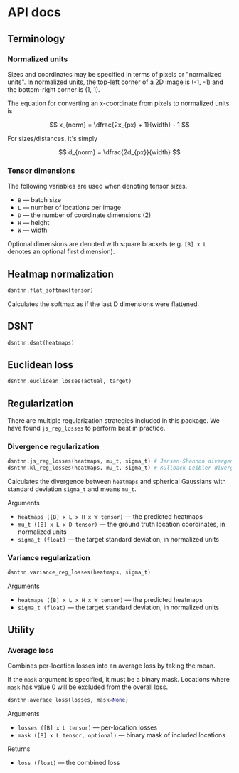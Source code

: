 # API docs

## Terminology

### Normalized units

Sizes and coordinates may be specified in terms of pixels or "normalized units".
In normalized units, the top-left corner of a 2D image is (-1, -1) and the bottom-right
corner is (1, 1).

The equation for converting an x-coordinate from pixels to normalized units is

$$
x_{norm} = \dfrac{2x_{px} + 1}{width} - 1
$$

For sizes/distances, it's simply

$$
d_{norm} = \dfrac{2d_{px}}{width}
$$

### Tensor dimensions

The following variables are used when denoting tensor sizes.

* `B` — batch size
* `L` — number of locations per image
* `D` — the number of coordinate dimensions (2)
* `H` — height
* `W` — width

Optional dimensions are denoted with square brackets (e.g. `[B] x L` denotes an optional
first dimension).

## Heatmap normalization

```python
dsntnn.flat_softmax(tensor)
```

Calculates the softmax as if the last D dimensions were flattened.

## DSNT

```python
dsntnn.dsnt(heatmaps)
```

## Euclidean loss

```python
dsntnn.euclidean_losses(actual, target)
```

## Regularization

There are multiple regularization strategies included in this package.
We have found `js_reg_losses` to perform best in practice.

### Divergence regularization

```python
dsntnn.js_reg_losses(heatmaps, mu_t, sigma_t) # Jensen-Shannon divergence
dsntnn.kl_reg_losses(heatmaps, mu_t, sigma_t) # Kullback-Leibler divergence
```

Calculates the divergence between `heatmaps` and spherical Gaussians
with standard deviation `sigma_t` and means `mu_t`.

Arguments

* `heatmaps ([B] x L x H x W tensor)` — the predicted heatmaps
* `mu_t ([B] x L x D tensor)` — the ground truth location coordinates, in normalized units
* `sigma_t (float)` — the target standard deviation, in normalized units

### Variance regularization

```python
dsntnn.variance_reg_losses(heatmaps, sigma_t)
```

Arguments

* `heatmaps ([B] x L x H x W tensor)` — the predicted heatmaps
* `sigma_t (float)` — the target standard deviation, in normalized units

## Utility

### Average loss

Combines per-location losses into an average loss by taking the mean.

If the `mask` argument is specified, it must be a binary mask.
Locations where `mask` has value 0 will be excluded from the overall loss.

```python
dsntnn.average_loss(losses, mask=None)
```

Arguments

* `losses ([B] x L tensor)` — per-location losses
* `mask ([B] x L tensor, optional)` — binary mask of included locations

Returns

* `loss (float)` — the combined loss
